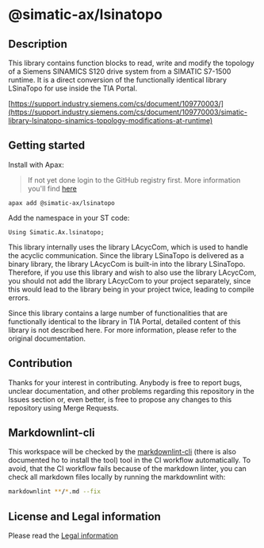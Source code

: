 
# @simatic-ax/lsinatopo

## Description

This library contains function blocks to read, write and modify the topology of a Siemens SINAMICS S120 drive system from a SIMATIC S7-1500 runtime.  It is a direct conversion of the functionally identical library LSinaTopo for use inside the TIA Portal.

[https://support.industry.siemens.com/cs/document/109770003/](https://support.industry.siemens.com/cs/document/109770003/simatic-library-lsinatopo-sinamics-topology-modifications-at-runtime)

## Getting started

Install with Apax:

> If not yet done login to the GitHub registry first.
> More information you'll find [here](https://github.com/simatic-ax/.github/blob/main/docs/personalaccesstoken.md)

```cli
apax add @simatic-ax/lsinatopo
```

Add the namespace in your ST code:

```iec-st
Using Simatic.Ax.lsinatopo;
```

This library internally uses the library LAcycCom, which is used to handle the acyclic communication. Since the library LSinaTopo is delivered as a binary library, the library LAcycCom is built-in into the library LSinaTopo. Therefore, if you use this library and wish to also use the library LAcycCom, you should not add the library LAcycCom to your project separately, since this would lead to the library being in your project twice, leading to compile errors.

Since this library contains a large number of functionalities that are functionally identical to the library in TIA Portal, detailed content of this library is not described here. For more information, please refer to the original documentation.

## Contribution

Thanks for your interest in contributing. Anybody is free to report bugs, unclear documentation, and other problems regarding this repository in the Issues section or, even better, is free to propose any changes to this repository using Merge Requests.

## Markdownlint-cli

This workspace will be checked by the [markdownlint-cli](https://github.com/igorshubovych/markdownlint-cli) (there is also documented ho to install the tool) tool in the CI workflow automatically.
To avoid, that the CI workflow fails because of the markdown linter, you can check all markdown files locally by running the markdownlint with:

```sh
markdownlint **/*.md --fix
```

## License and Legal information

Please read the [Legal information](LICENSE.md)
